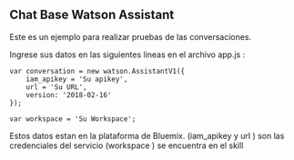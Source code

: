 ## Chat Base Watson Assistant

Este es un ejemplo para realizar pruebas de las conversaciones.

Ingrese sus datos en las siguientes lineas en el archivo app.js :

```
var conversation = new watson.AssistantV1({
    iam_apikey = 'Su apikey',
    url = 'Su URL',
    version: '2018-02-16'
});

var workspace = 'Su Workspace';
```
Estos datos estan en la plataforma de Bluemix.
(iam_apikey y url ) son las credenciales del servicio
(workspace ) se encuentra en el skill

